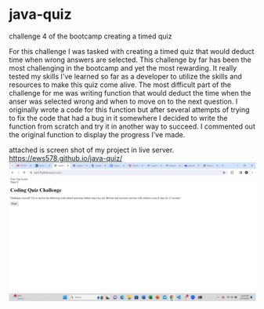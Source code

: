 # java-quiz
challenge 4 of the bootcamp creating a timed quiz

For this challenge I was tasked with creating a timed quiz that would deduct time when wrong answers are selected. This challenge by far has been the most challenging in the bootcamp and yet the most rewarding. It really tested my skills I've learned so far as a developer to utilize the skills and resources to make this quiz come alive. The most difficult part of the challenge for me was writing function that would deduct the time when the anser was selected wrong and when to move on to the next question. I originally wrote a code for this function but after several attempts of trying to fix the code that had a bug in it somewhere I decided to write the function from scratch and try it in another way to succeed. I commented out the original function to display the progress I've made.

attached is screen shot of my project in live server.
https://ews578.github.io/java-quiz/
![Alt text](image.png)